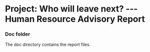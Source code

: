 # Project: Who will leave next? ---Human Resource Advisory Report
### Doc folder

The doc directory contains the report files. 
